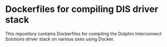 # Dockerfiles for compiling DIS driver stack

This repository contains Dockerfiles for compiling the Dolphin Interconnect Solutions driver stack on various oses using Docker.

